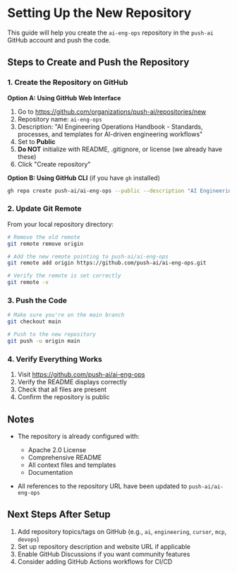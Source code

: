 # Setting Up the New Repository

This guide will help you create the `ai-eng-ops` repository in the `push-ai` GitHub account and push the code.

## Steps to Create and Push the Repository

### 1. Create the Repository on GitHub

**Option A: Using GitHub Web Interface**
1. Go to https://github.com/organizations/push-ai/repositories/new
2. Repository name: `ai-eng-ops`
3. Description: "AI Engineering Operations Handbook - Standards, processes, and templates for AI-driven engineering workflows"
4. Set to **Public**
5. **Do NOT** initialize with README, .gitignore, or license (we already have these)
6. Click "Create repository"

**Option B: Using GitHub CLI** (if you have `gh` installed)
```bash
gh repo create push-ai/ai-eng-ops --public --description "AI Engineering Operations Handbook - Standards, processes, and templates for AI-driven engineering workflows"
```

### 2. Update Git Remote

From your local repository directory:

```bash
# Remove the old remote
git remote remove origin

# Add the new remote pointing to push-ai/ai-eng-ops
git remote add origin https://github.com/push-ai/ai-eng-ops.git

# Verify the remote is set correctly
git remote -v
```

### 3. Push the Code

```bash
# Make sure you're on the main branch
git checkout main

# Push to the new repository
git push -u origin main
```

### 4. Verify Everything Works

1. Visit https://github.com/push-ai/ai-eng-ops
2. Verify the README displays correctly
3. Check that all files are present
4. Confirm the repository is public

## Notes

- The repository is already configured with:
  - Apache 2.0 License
  - Comprehensive README
  - All context files and templates
  - Documentation

- All references to the repository URL have been updated to `push-ai/ai-eng-ops`

## Next Steps After Setup

1. Add repository topics/tags on GitHub (e.g., `ai`, `engineering`, `cursor`, `mcp`, `devops`)
2. Set up repository description and website URL if applicable
3. Enable GitHub Discussions if you want community features
4. Consider adding GitHub Actions workflows for CI/CD

